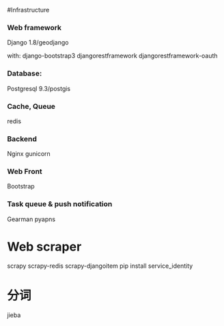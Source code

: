 #Infrastructure


### Web framework
Django 1.8/geodjango

with:
django-bootstrap3
djangorestframework
djangorestframework-oauth

### Database:
Postgresql 9.3/postgis

### Cache, Queue
redis

### Backend
Nginx 
gunicorn

### Web Front
Bootstrap

### Task queue & push notification
Gearman
pyapns

# Web scraper
scrapy
scrapy-redis
scrapy-djangoitem
pip install service_identity

# 分词
jieba